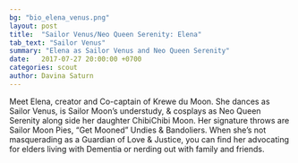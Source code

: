 ```yaml
---
bg: "bio_elena_venus.png"
layout: post
title:  "Sailor Venus/Neo Queen Serenity: Elena"
tab_text: "Sailor Venus"
summary: "Elena as Sailor Venus and Neo Queen Serenity"
date:   2017-07-27 20:00:00 +0700
categories: scout
author: Davina Saturn
---
```


Meet Elena, creator and Co-captain of Krewe du Moon. She dances as Sailor Venus, is Sailor Moon’s understudy, & cosplays as Neo Queen Serenity along side her daughter ChibiChibi Moon. Her signature throws are Sailor Moon Pies, “Get Mooned” Undies & Bandoliers. When she’s not masquerading as a Guardian of Love & Justice, you can find her advocating for elders living with Dementia or nerding out with family and friends.
